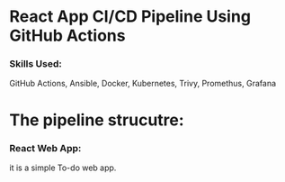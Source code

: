 # React App CI/CD Pipeline Using GitHub Actions

### Skills Used: 
GitHub Actions, Ansible, Docker, Kubernetes, Trivy, Promethus, Grafana

# The pipeline strucutre:

### React Web App: 
it is a simple To-do web app.
 

